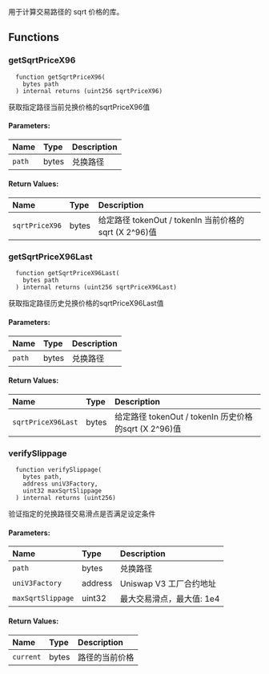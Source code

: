 用于计算交易路径的 sqrt 价格的库。


## Functions
### getSqrtPriceX96
```solidity
  function getSqrtPriceX96(
    bytes path
  ) internal returns (uint256 sqrtPriceX96)
```
获取指定路径当前兑换价格的sqrtPriceX96值


#### Parameters:
| Name | Type | Description                                                          |
| :--- | :--- | :------------------------------------------------------------------- |
|`path` | bytes | 兑换路径

#### Return Values:
| Name                           | Type          | Description                                                                  |
| :----------------------------- | :------------ | :--------------------------------------------------------------------------- |
|`sqrtPriceX96`| bytes | 给定路径 tokenOut / tokenIn 当前价格的sqrt (X 2^96)值

### getSqrtPriceX96Last
```solidity
  function getSqrtPriceX96Last(
    bytes path
  ) internal returns (uint256 sqrtPriceX96Last)
```
获取指定路径历史兑换价格的sqrtPriceX96Last值


#### Parameters:
| Name | Type | Description                                                          |
| :--- | :--- | :------------------------------------------------------------------- |
|`path` | bytes | 兑换路径

#### Return Values:
| Name                           | Type          | Description                                                                  |
| :----------------------------- | :------------ | :--------------------------------------------------------------------------- |
|`sqrtPriceX96Last`| bytes | 给定路径 tokenOut / tokenIn 历史价格的sqrt (X 2^96)值

### verifySlippage
```solidity
  function verifySlippage(
    bytes path,
    address uniV3Factory,
    uint32 maxSqrtSlippage
  ) internal returns (uint256)
```
验证指定的兑换路径交易滑点是否满足设定条件


#### Parameters:
| Name | Type | Description                                                          |
| :--- | :--- | :------------------------------------------------------------------- |
|`path` | bytes | 兑换路径
|`uniV3Factory` | address | Uniswap V3 工厂合约地址
|`maxSqrtSlippage` | uint32 | 最大交易滑点，最大值: 1e4

#### Return Values:
| Name                           | Type          | Description                                                                  |
| :----------------------------- | :------------ | :--------------------------------------------------------------------------- |
|`current`| bytes | 路径的当前价格

